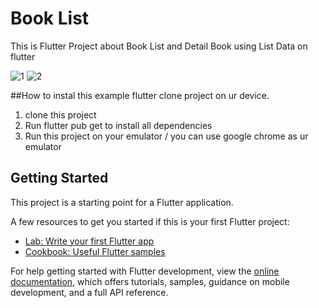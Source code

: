 # Book List

This is Flutter Project about Book List and Detail Book using List Data on flutter


![1](https://user-images.githubusercontent.com/116018376/226181522-e6e7f7b5-2321-4f82-bcf7-dd5cb6876fdd.png)
![2](https://user-images.githubusercontent.com/116018376/226181525-1bcc36ae-e3f4-4976-bdff-2e2c59adc756.png)


##How to instal this example flutter clone project on ur device.

1. clone this project
2. Run flutter pub get to install all dependencies
3. Run this project on your emulator / you can use google chrome as ur emulator

## Getting Started

This project is a starting point for a Flutter application.

A few resources to get you started if this is your first Flutter project:

- [Lab: Write your first Flutter app](https://docs.flutter.dev/get-started/codelab)
- [Cookbook: Useful Flutter samples](https://docs.flutter.dev/cookbook)

For help getting started with Flutter development, view the
[online documentation](https://docs.flutter.dev/), which offers tutorials,
samples, guidance on mobile development, and a full API reference.
